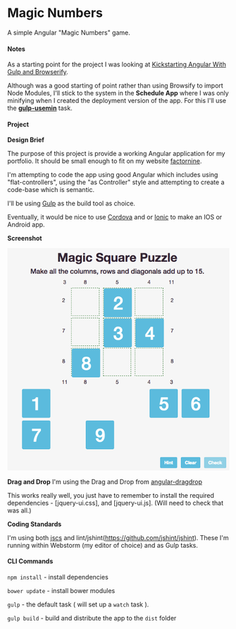 Magic Numbers
=====

A simple Angular "Magic Numbers" game.

#### Notes

As a starting point for the project I was looking at [Kickstarting Angular With Gulp and Browserify](http://mherman.org/blog/2014/08/14/kickstarting-angular-with-gulp/#.VL5mJL4kK5Y).

Although was a good starting of point rather than using Browsify to import Node Modules, I'll stick to the system in the **Schedule App** where I was only minifying when I created the deployment version of the app. For this I'll use the **[gulp-usemin](https://www.npmjs.com/package/gulp-usemin)** task.

#### Project

**Design Brief**

The purpose of this project is provide a working Angular application for my portfolio. It should be small enough to fit on my website [factornine](www.factornine.co.uk).

I'm attempting to code the app using good Angular which includes using "flat-controllers", using the "as Controller" style and attempting to create a code-base which is semantic.

I'll be using [Gulp](www.gulpjs.com) as the build tool as choice.

Eventually, it would be nice to use [Cordova](http://cordova.apache.org) and or [Ionic](http://ionicframework.com) to make an IOS or Android app.


**Screenshot**

![Magic Numbers](/design/magic_square_140128.png?raw=true "Magic Square 140128")



**Drag and Drop**
I'm using the Drag and Drop from [angular-dragdrop](https://github.com/codef0rmer/angular-dragdrop)

This works really well, you just have to remember to install the required dependencies - [jquery-ui.css], and [jquery-ui.js]. (Will need to check that was all.)

**Coding Standards**

I'm using both [jscs](http://jscs.info) and lint/jshint(https://github.com/jshint/jshint). These I'm running within Webstorm (my editor of choice) and as Gulp tasks.

#### CLI Commands

`npm install` - install dependencies

`bower update` - install bower modules

`gulp` - the default task ( will set up a `watch` task ).

`gulp build` - build and distribute the app to the `dist` folder
